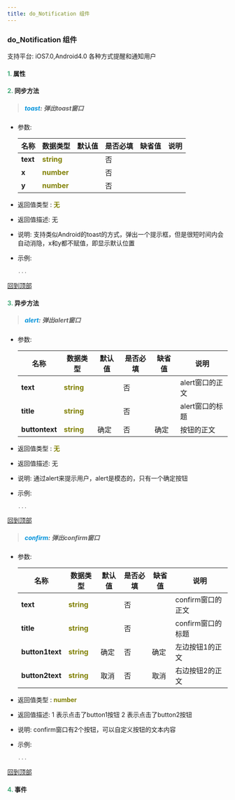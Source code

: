 ```yaml
---
title: do_Notification 组件
---
```


### do_Notification 组件

 支持平台: iOS7.0,Android4.0
 各种方式提醒和通知用户

#### <font color ='#40A977'>**1.**</font> 属性

#### <font color ='#40A977'>**2.**</font> 同步方法

>##### <font color ='#0092db'>**toast**</font>: 弹出toast窗口

- 参数:

  名称 | 数据类型 |默认值|是否必填|缺省值|说明
  ---- |-------------  |----------|--------------|--------|------
  **text** |<font color ='#808000'>**string**</font> |  | 否||
  **x** |<font color ='#808000'>**number**</font> |  | 否||
  **y** |<font color ='#808000'>**number**</font> |  | 否||
- 返回值类型 : <font color ='#808000'>**无**</font>
- 返回值描述: 无
- 说明: 支持类似Android的toast的方式，弹出一个提示框，但是很短时间内会自动消隐，x和y都不赋值，即显示默认位置
- 示例:

  ```javascript
  ...

  ```

[回到顶部](#top)

#### <font color ='#40A977'>**3.**</font> 异步方法

>##### <font color ='#0092db'>**alert**</font>: 弹出alert窗口

- 参数:

  名称 | 数据类型 |默认值|是否必填|缺省值|说明
  ---- |-------------  |----------|--------------|--------|------
  **text** |<font color ='#808000'>**string**</font> |  | 否||alert窗口的正文
  **title** |<font color ='#808000'>**string**</font> |  | 否||alert窗口的标题
  **buttontext** |<font color ='#808000'>**string**</font> | 确定 | 否|确定|按钮的正文
- 返回值类型 : <font color ='#808000'>**无**</font>
- 返回值描述: 无
- 说明: 通过alert来提示用户，alert是模态的，只有一个确定按钮
- 示例:

  ```javascript
  ...

  ```

[回到顶部](#top)

>##### <font color ='#0092db'>**confirm**</font>: 弹出confirm窗口

- 参数:

  名称 | 数据类型 |默认值|是否必填|缺省值|说明
  ---- |-------------  |----------|--------------|--------|------
  **text** |<font color ='#808000'>**string**</font> |  | 否||confirm窗口的正文
  **title** |<font color ='#808000'>**string**</font> |  | 否||confirm窗口的标题
  **button1text** |<font color ='#808000'>**string**</font> | 确定 | 否|确定|左边按钮1的正文
  **button2text** |<font color ='#808000'>**string**</font> | 取消 | 否|取消|右边按钮2的正文
- 返回值类型 : <font color ='#808000'>**number**</font>
- 返回值描述: 1 表示点击了button1按钮
2 表示点击了button2按钮
- 说明: confirm窗口有2个按钮，可以自定义按钮的文本内容
- 示例:

  ```javascript
  ...

  ```

[回到顶部](#top)


#### <font color ='#40A977'>**4.**</font> 事件


